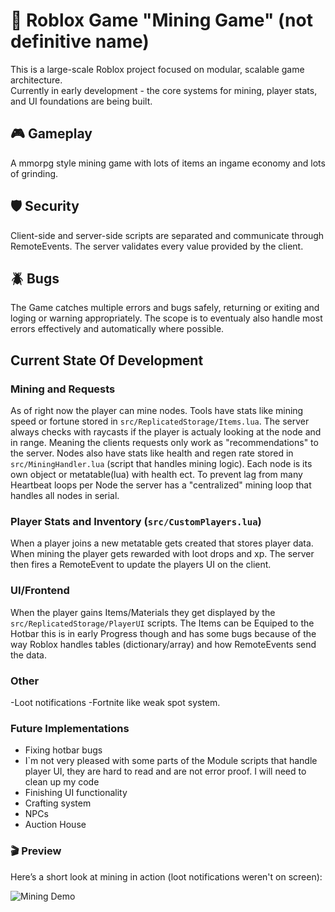# 📌 Roblox Game "Mining Game" (not definitive name)
This is a large-scale Roblox project focused on modular, scalable game architecture.  
Currently in early development - the core systems for mining, player stats, and UI foundations are being built.

## 🎮 Gameplay
A mmorpg style mining game with lots of items an ingame economy and lots of grinding.

## 🛡️ Security
Client-side and server-side scripts are separated and communicate through RemoteEvents. The server validates every value provided by the client.

## 🪲 Bugs
The Game catches multiple errors and bugs safely, returning or exiting and loging or warning appropriately. The scope is to eventualy also handle most errors effectively and automatically where possible.

## Current State Of Development

### Mining and Requests
As of right now the player can mine nodes. Tools have stats like mining speed or fortune stored in `src/ReplicatedStorage/Items.lua`. The server always checks with raycasts if the player is actualy looking at the node and in range. Meaning the clients requests only work as "recommendations" to the server. Nodes also have stats like health and regen rate stored in `src/MiningHandler.lua` (script that handles mining logic). Each node is its own object or metatable(lua) with health ect. To prevent lag from many Heartbeat loops per Node the server has a "centralized" mining loop that handles all nodes in serial.

### Player Stats and Inventory (`src/CustomPlayers.lua`)
When a player joins a new metatable gets created that stores player data. When mining the player gets rewarded with loot drops and xp. The server then fires a RemoteEvent to update the players UI on the client.

### UI/Frontend
When the player gains Items/Materials they get displayed by the `src/ReplicatedStorage/PlayerUI` scripts. The Items can be Equiped to the Hotbar this is in early Progress though and has some bugs because of the way Roblox handles tables (dictionary/array) and how RemoteEvents send the data.

### Other
-Loot notifications
-Fortnite like weak spot system.

### Future Implementations
- Fixing hotbar bugs
- I`m not very pleased with some parts of the Module scripts that handle player UI, they are hard to read and are not error proof. I will need to clean up my code
- Finishing UI functionality
- Crafting system
- NPCs
- Auction House

### 🎬 Preview
Here’s a short look at mining in action (loot notifications weren't on screen):

![Mining Demo](https://imgur.com/a/GoSG4VJ.gif)
